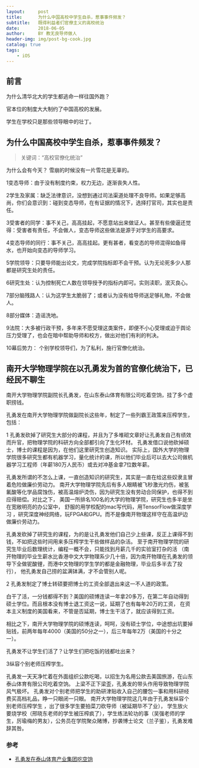 ```yaml
---
layout:     post
title:      为什么中国高校中学生自杀，惹事事件频发？
subtitle:   既得利益者们官僚主义的高校统治
date:       2018-06-05
author:     BY 教无良导师做人
header-img: img/post-bg-cook.jpg
catalog: true
tags:
    - iOS
---
```


## 前言

为什么清华北大的学生都逃命一样往国外跑？

官本位的制度大大制约了中国高校的发展。


学生在学校只是那些领导眼中的壮丁。




## 为什么中国高校中学生自杀，惹事事件频发？

>关键词：“高校官僚化统治”

为什么会有今天？
雪崩的时候没有一片雪花是无辜的。

1变态导师：由于没有制度约束，权力无边，逐渐丧失人性。

2学生及家属：缺乏法律意识，没想到通过司法渠道处理不良导师。如果足够高尚，你们会意识到：碰到变态导师，在有证据的情况下，选择打官司，其实也是责任。


3受害者的同学：事不关己，高高挂起，不愿意站出来做证人。甚至有些傻逼还觉得：受害者有责任，不会做人，变态导师这些做法是源于对学生的高要求。


4变态导师的同行：事不关己，高高挂起。更有甚者，看变态的导师混得如鱼得水，也开始向变态的导师学习。


5学院领导：只要导师能出论文，完成学院指标即不会干预。认为无论死多少人那都是研究生处的责任。


6研究生处：认为控制死亡人数在领导授予的指标内即可。实则渎职，泯灭良心。


7部分脑残路人：认为这学生太脆弱了；或者认为没有给导师送足够礼物，不会做人。


8部分媒体：造谣洗地。


9法院：大多被行政干预，多年来不愿受理这类案件，即便不小心受理或迫于舆论压力受理了，也会在暗中帮助导师和校方，做出对他们有利的判决。


10幕后势力： 个别学校领导们，为了私利，施行官僚化统治。



## 南开大学物理学院在以孔勇发为首的官僚化统治下，已经民不聊生


南开大学物理学院副院长孔勇发，在山东泰山体育有限公司吃着空饷，挂了多个虚职捞钱。



孔勇发在南开大学物理学院做副院长这些年，制定了一些列霸王政策来压榨学生，包括：



1 孔勇发砍掉了研究生大部分的课程，并且为了多堆砌文章好让孔勇发自己有绩效而升官，把物理学院的科研方向全部都引向了生化环材。
孔勇发借口说他砍掉硕士，博士的课程是因为，在他们这里研究生创造知识。
实际上，国外大学的物理学院很多研究生都有机器学习，量化统计的课，所以他们毕业后可以去大公司做机器学习工程师（年薪180万人民币）或去对冲基金拿7位数年薪。



孔勇发所谓的不怎么上课，一直创造知识的研究生，其实是一直在给这些奴隶主冒着危险做廉价劳动力。
南开大学物理学院先后有多人眼睛被飞秒激光灼伤，被氢氟酸等化学品腐蚀伤，被高温熔炉烫伤，因为研究生没有劳动合同保护，也得不到应得赔偿。对比之下，
美国一所排名100名的大学的物理学院，研究生也多半是坐在宽敞明亮的办公室中，
舒服的用学校配的mac写代码，用TensorFlow做深度学习 ，研究深度神经网络，玩FPGA和GPU。而不是像南开物理这样守在高温炉边做廉价劳动力。



孔勇发砍掉了研究生的课程，为的是让孔勇发他们自己少上些课，反正上课得不到钱，不如把这些时间用来多压榨学生干些做样品的杂活。
至于南开物理学院的研究生毕业后数理统计，编程一概不会，只能找到月薪几千的实验室打杂的活
（南开物理的毕业生薪水比香港中文大学物理系少几十倍，因为南开物理在孔勇发的领导下全做铌酸锂，而港中文物理的学生学的都是金融物理，毕业后多半去了投行），
他孔勇发自己捞的盆满钵满，才不会管别人呢。



2 孔勇发制定了博士转硕要把博士的工资全部退出来这一不人道的政策。

白干了活，一分钱都得不到？美国的硕博连读一年拿20多万，在第二年自动得到硕士学位。而且根本没有博士退工资这一说，延期了也有每年20万的工资，
在资本主义制度的美国看来，不管是否延期，博士生干活了，就应该得到工资。

相比之下，南开大学物理学院的硕博连读，呵呵，没有硕士学位，中途想出坑要掉贴钱，前两年每年4000（美国的50分之一），后三年每年2万（美国的十分之一）。

孔勇发不让学生们活了？让学生们把吃饭的钱都吐出来？




3纵容个别老师压榨学生。

孔勇发一天天净忙着在外面组织公款吃喝，以招生为名用公款去美国旅游，在山东泰山体育有限公司吃着空饷。 
上梁不正下梁歪，孔勇发的带头作用导致物理学院风气极坏。
孔勇发对个别老师把学生的助研津贴收入自己的腰包一事和用科研经费买高档礼品，睁一只眼闭一只眼。
南开大学物理学院这几年由于孔勇发纵容个别老师压榨学生 ，出了很多学生要拍菜刀砍导师（被延期毕不了业），
学生放火要烧学校（邢晓东老师的学生被压榨疯了），学生练法轮功的事（吴强老师的学生，厉瑜梅的男友），公务员在学院聚众赌博，抄袭博士论文（兰子鉴），孔勇发难辞其咎。


### 参考

- [孔勇发在泰山体育产业集团吃空饷](http://www.laolingdj.gov.cn/rcll/rcfc/201712/t20171228_532448.html)

 

